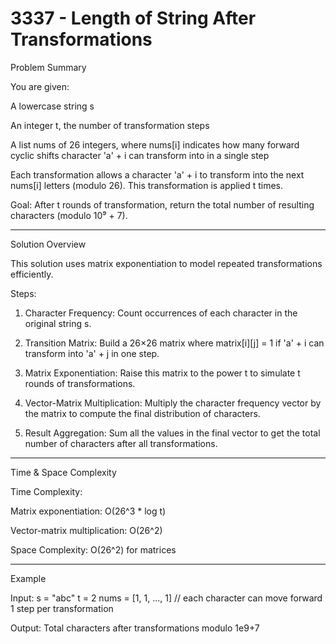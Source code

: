 # 3337 - Length of String After Transformations

Problem Summary

You are given:

A lowercase string s

An integer t, the number of transformation steps

A list nums of 26 integers, where nums[i] indicates how many forward cyclic shifts character 'a' + i can transform into in a single step


Each transformation allows a character 'a' + i to transform into the next nums[i] letters (modulo 26). This transformation is applied t times.

Goal: After t rounds of transformation, return the total number of resulting characters (modulo 10⁹ + 7).


---

Solution Overview

This solution uses matrix exponentiation to model repeated transformations efficiently.

Steps:

1. Character Frequency: Count occurrences of each character in the original string s.


2. Transition Matrix: Build a 26×26 matrix where matrix[i][j] = 1 if 'a' + i can transform into 'a' + j in one step.


3. Matrix Exponentiation: Raise this matrix to the power t to simulate t rounds of transformations.


4. Vector-Matrix Multiplication: Multiply the character frequency vector by the matrix to compute the final distribution of characters.


5. Result Aggregation: Sum all the values in the final vector to get the total number of characters after all transformations.


---


Time & Space Complexity

Time Complexity:

Matrix exponentiation: O(26^3 * log t)

Vector-matrix multiplication: O(26^2)


Space Complexity: O(26^2) for matrices



---

Example

Input:
s = "abc"
t = 2
nums = [1, 1, ..., 1] // each character can move forward 1 step per transformation

Output:
Total characters after transformations modulo 1e9+7


